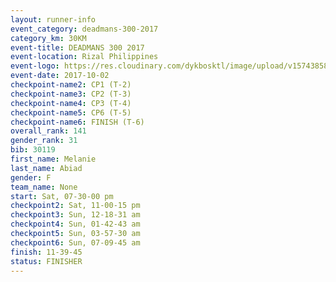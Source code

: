 ```yaml
---
layout: runner-info 
event_category: deadmans-300-2017 
category_km: 30KM 
event-title: DEADMANS 300 2017 
event-location: Rizal Philippines 
event-logo: https://res.cloudinary.com/dykbosktl/image/upload/v1574385898/Logo/2017-DM300-Logo_ljecaw.jpg 
event-date: 2017-10-02 
checkpoint-name2: CP1 (T-2) 
checkpoint-name3: CP2 (T-3) 
checkpoint-name4: CP3 (T-4) 
checkpoint-name5: CP6 (T-5) 
checkpoint-name6: FINISH (T-6) 
overall_rank: 141
gender_rank: 31
bib: 30119
first_name: Melanie
last_name: Abiad
gender: F
team_name: None
start: Sat, 07-30-00 pm
checkpoint2: Sat, 11-00-15 pm
checkpoint3: Sun, 12-18-31 am
checkpoint4: Sun, 01-42-43 am
checkpoint5: Sun, 03-57-30 am
checkpoint6: Sun, 07-09-45 am
finish: 11-39-45
status: FINISHER
---
```

